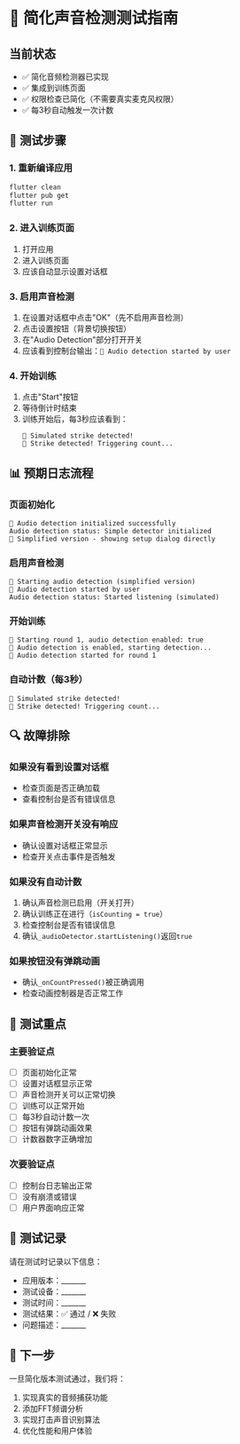 # 🎯 简化声音检测测试指南

## 当前状态
- ✅ 简化音频检测器已实现
- ✅ 集成到训练页面
- ✅ 权限检查已简化（不需要真实麦克风权限）
- ✅ 每3秒自动触发一次计数

## 🧪 测试步骤

### 1. 重新编译应用
```bash
flutter clean
flutter pub get
flutter run
```

### 2. 进入训练页面
1. 打开应用
2. 进入训练页面
3. 应该自动显示设置对话框

### 3. 启用声音检测
1. 在设置对话框中点击"OK"（先不启用声音检测）
2. 点击设置按钮（背景切换按钮）
3. 在"Audio Detection"部分打开开关
4. 应该看到控制台输出：`🎯 Audio detection started by user`

### 4. 开始训练
1. 点击"Start"按钮
2. 等待倒计时结束
3. 训练开始后，每3秒应该看到：
   ```
   🎯 Simulated strike detected!
   🎯 Strike detected! Triggering count...
   ```

## 📊 预期日志流程

### 页面初始化
```
🎯 Audio detection initialized successfully
Audio detection status: Simple detector initialized
🎯 Simplified version - showing setup dialog directly
```

### 启用声音检测
```
🎯 Starting audio detection (simplified version)
🎯 Audio detection started by user
Audio detection status: Started listening (simulated)
```

### 开始训练
```
🎯 Starting round 1, audio detection enabled: true
🎯 Audio detection is enabled, starting detection...
🎯 Audio detection started for round 1
```

### 自动计数（每3秒）
```
🎯 Simulated strike detected!
🎯 Strike detected! Triggering count...
```

## 🔍 故障排除

### 如果没有看到设置对话框
- 检查页面是否正确加载
- 查看控制台是否有错误信息

### 如果声音检测开关没有响应
- 确认设置对话框正常显示
- 检查开关点击事件是否触发

### 如果没有自动计数
1. 确认声音检测已启用（开关打开）
2. 确认训练正在进行（`isCounting = true`）
3. 检查控制台是否有错误信息
4. 确认`_audioDetector.startListening()`返回`true`

### 如果按钮没有弹跳动画
- 确认`_onCountPressed()`被正确调用
- 检查动画控制器是否正常工作

## 🎯 测试重点

### 主要验证点
- [ ] 页面初始化正常
- [ ] 设置对话框显示正常
- [ ] 声音检测开关可以正常切换
- [ ] 训练可以正常开始
- [ ] 每3秒自动计数一次
- [ ] 按钮有弹跳动画效果
- [ ] 计数器数字正确增加

### 次要验证点
- [ ] 控制台日志输出正常
- [ ] 没有崩溃或错误
- [ ] 用户界面响应正常

## 📝 测试记录

请在测试时记录以下信息：
- 应用版本：_______
- 测试设备：_______
- 测试时间：_______
- 测试结果：✅ 通过 / ❌ 失败
- 问题描述：_______

## 🚀 下一步

一旦简化版本测试通过，我们将：
1. 实现真实的音频捕获功能
2. 添加FFT频谱分析
3. 实现打击声音识别算法
4. 优化性能和用户体验 